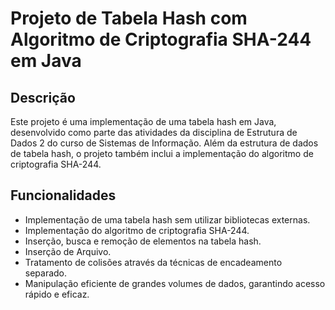 # Projeto de Tabela Hash com Algoritmo de Criptografia SHA-244 em Java

## Descrição
Este projeto é uma implementação de uma tabela hash em Java, desenvolvido como parte das atividades da disciplina de Estrutura de Dados 2 do curso de Sistemas de Informação. Além da estrutura de dados de tabela hash, o projeto também inclui a implementação do algoritmo de criptografia SHA-244.

## Funcionalidades
* Implementação de uma tabela hash sem utilizar bibliotecas externas.
* Implementação do algoritmo de criptografia SHA-244.
* Inserção, busca e remoção de elementos na tabela hash.
* Inserção de Arquivo.
* Tratamento de colisões através da técnicas de encadeamento separado.
* Manipulação eficiente de grandes volumes de dados, garantindo acesso rápido e eficaz.

